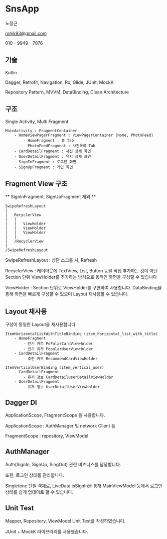 # SnsApp

노정근

rohjk93@gmail.com

010 - 9949 - 7076


## 기술

Kotlin

Dagger, Retrofit, Navigation, Rx, Glide, JUnit, MockK

Repository Pattern, MVVM, DataBinding, Clean Architecture


## 구조

Single Activity, Multi Fragment

```
MainActivity : FragmentContainer
    - HomeViewPagerFragment : ViewPagerContainer (Home, PhotoFeed)
        - HomeFragment : 홈 Tab
        - PhotoFeedFragment : 사진목록 Tab
    - CardDetailFragment : 사진 상세 화면
    - UserDetailFragment : 유저 상세 화면
    - SignInFragment : 로그인 화면
    - SignUpFragment : 가입 화면
```


## Fragment View 구조

** SignInFragment, SignUpFragment 제외 **

```
SwipeRefreshLayout
|
|   RecyclerView
|   |
|   |   ViewHolder
|   |   ViewHolder
|   |   ViewHolder
|   |
|   /RecyclerView
|
/SwipeRefreshLayout
```

SwipeRefreshLayout : 상단 스크롤 시, Refresh

RecyclerView : 레이아웃에 TextView, List, Button 등을 직접 추가하는 것이 아닌 Section 단위 ViewHolder를 추가하는 방식으로 동적인 화면을 구성할 수 있습니다

ViewHolder : Section 단위로 ViewHolder를 구현하여 사용합니다. DataBinding을 통해 화면을 빠르게 구성할 수 있으며 Layout 재사용할 수 있습니다.


## Layout 재사용

구성이 동일한 Layout을 재사용합니다.

```
ItemHorizontalListWithTitleBinding (item_horizontal_list_with_title)
    - HomeFragment
        - 인기 카트 PoPularCardViewHolder
        - 인기 유저 PopularUserViewHolder
    - CardDetailFragment
        - 추천 카드 RecommendCardViewHolder

ItemVerticalUserBinding (item_vertical_user)
    - CardDetailFragment
        - 유저 정보 CardDetailUserDetailViewHolder
    - UserDetailFragment
        - 유저 정보 UserDetailUserViewHolder
```


## Dagger DI

ApplicationScope, FragmentScope 을 사용합니다.

ApplicationScope : AuthManager 및 network Client 등

FragmentScope : repository, ViewModel


## AuthManager

Auth(SignIn, SignUp, SingOut) 관련 비즈니스를 담당합니다.

또한, 로그인 상태를 관리합니다.

Singletone 단일 객체로, LiveData isSignIn을 통해 MainViewModel 등에서 로그인 상태를 쉽게 업데이트 할 수 있습니다.


## Unit Test

Mapper, Repository, ViewModel Unit Test를 작성하였습니다.

JUnit + MockK 라이브러리를 사용했습니다.